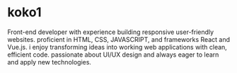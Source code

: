 # koko1
Front-end developer with experience building responsive user-friendly websites. proficient in HTML, CSS, JAVASCRIPT, and frameworks React and Vue.js. i enjoy transforming ideas into working web applications with clean, efficient code. passionate about UI/UX design and always eager to learn and apply new technologies.
